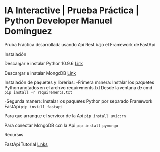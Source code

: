 # IA Interactive | Prueba Práctica | Python Developer Manuel Domínguez

Pruba Práctica desarrollada usando Api Rest bajo el Framework de FastApi 

Instalación

Descargar e instalar Python 10.9.6 [Link](https://www.python.org/downloads/release/python-3109/)

Descargar e instalar MongoDB [Link](https://www.mongodb.com/try/download/community)

Instalación de paquetes y librerias:
-Primera manera: Instalar los paquetes Python anotados en el archivo requirements.txt
Desde la ventana de cmd
`pip install -r requirements.txt`

-Segunda manera: Instalar los paquetes Python por separado 
Framework FastApi
`pip install fastapi`

Para que arranque el servidor de la Api
`pip install uvicorn`

Para conectar MongoDB con la Api
`pip install pymongo`


Recursos

FastApi Tutorial [Links](https://fastapi.tiangolo.com/tutorial/)


